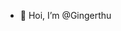 - 👋 Hoi, I’m @Gingerthu

<!---
Gingerthu/Gingerthu is a ✨ special ✨ repository because its `README.md` (this file) appears on your GitHub profile.
You can click the Preview link to take a look at your changes.
--->
